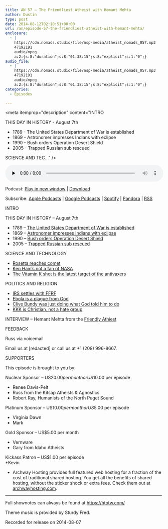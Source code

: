 ```yaml
---
title: AN 57 – The Friendliest Atheist with Hemant Mehta
author: Dustin
type: post
date: 2014-08-12T02:10:51+00:00
url: /an/episode-57-the-friendliest-atheist-with-hemant-mehta/
enclosure:
  - |
    https://cdn.nomads.studio/file/nsp-media/atheist_nomads_057.mp3
    47192191
    audio/mpeg
    a:2:{s:8:"duration";s:8:"01:38:15";s:8:"explicit";s:1:"0";}
audio_file:
  - |
    https://cdn.nomads.studio/file/nsp-media/atheist_nomads_057.mp3
    47192191
    audio/mpeg
    a:2:{s:8:"duration";s:8:"01:38:15";s:8:"explicit";s:1:"0";}
categories:
  - Episodes

---
```

<div itemscope itemtype="http://schema.org/AudioObject">
  <meta itemprop="name" content="Episode 57 &#8211; The Friendliest Atheist with Hemant Mehta" />
  
  <meta itemprop="uploadDate" content="2014-08-11T20:10:51-06:00" />
  
  <meta itemprop="encodingFormat" content="audio/mpeg" />
  
  <meta itemprop="duration" content="PT1H38M15S" />
  
  <meta itemprop="description" content="INTRO

THIS DAY IN HISTORY - August 7th

* 1789 - The United States Department of War is established
* 1869 - Astronomer impresses Indians with eclipse
* 1990 - Bush orders Operation Desert Shield
* 2005 - Trapped Russian sub rescued

SCIENCE AND TEC..." />
  
  <meta itemprop="contentUrl" content="https://dts.podtrac.com/redirect.mp3/cdn.nomads.studio/file/nsp-media/atheist_nomads_057.mp3" />
  
  <meta itemprop="contentSize" content="45.0" />
  </p> 
  
  <div class="powerpress_player" id="powerpress_player_8312">
    <audio class="wp-audio-shortcode" id="audio-761-56" preload="none" style="width: 100%;" controls="controls"><source type="audio/mpeg" src="https://dts.podtrac.com/redirect.mp3/cdn.nomads.studio/file/nsp-media/atheist_nomads_057.mp3?_=56" /><a href="https://dts.podtrac.com/redirect.mp3/cdn.nomads.studio/file/nsp-media/atheist_nomads_057.mp3">https://dts.podtrac.com/redirect.mp3/cdn.nomads.studio/file/nsp-media/atheist_nomads_057.mp3</a></audio>
  </div>
</div>

<p class="powerpress_links powerpress_links_mp3">
  Podcast: <a href="https://dts.podtrac.com/redirect.mp3/cdn.nomads.studio/file/nsp-media/atheist_nomads_057.mp3" class="powerpress_link_pinw" target="_blank" title="Play in new window" onclick="return powerpress_pinw('https://htotw.com/?powerpress_pinw=761-podcast');" rel="nofollow">Play in new window</a> | <a href="https://dts.podtrac.com/redirect.mp3/cdn.nomads.studio/file/nsp-media/atheist_nomads_057.mp3" class="powerpress_link_d" title="Download" rel="nofollow" download="atheist_nomads_057.mp3">Download</a>
</p>

<p class="powerpress_links powerpress_subscribe_links">
  Subscribe: <a href="https://podcasts.apple.com/us/podcast/humanists-take-on-the-world/id530050098?mt=2&ls=1" class="powerpress_link_subscribe powerpress_link_subscribe_itunes" target="_blank" title="Subscribe on Apple Podcasts" rel="nofollow">Apple Podcasts</a> | <a href="https://www.google.com/podcasts?feed=aHR0cDovL2F0aGVpc3Rub21hZHMubGlic3luLmNvbS9yc3M%3D" class="powerpress_link_subscribe powerpress_link_subscribe_googleplay" target="_blank" title="Subscribe on Google Podcasts" rel="nofollow">Google Podcasts</a> | <a href="https://open.spotify.com/show/3LzK2xZGike6Tc1GEMtMbr?si=LieN9SNuTpq96smuaUsH8A" class="powerpress_link_subscribe powerpress_link_subscribe_spotify" target="_blank" title="Subscribe on Spotify" rel="nofollow">Spotify</a> | <a href="https://www.pandora.com/podcast/atheist-nomads/PC:10122?corr=62071012&part=ug" class="powerpress_link_subscribe powerpress_link_subscribe_pandora" target="_blank" title="Subscribe on Pandora" rel="nofollow">Pandora</a> | <a href="https://htotw.com/feed/podcast/" class="powerpress_link_subscribe powerpress_link_subscribe_rss" target="_blank" title="Subscribe via RSS" rel="nofollow">RSS</a>
</p>

INTRO

THIS DAY IN HISTORY &#8211; August 7th

* 1789 &#8211; <a href="http://en.wikipedia.org/wiki/United_States_Department_of_War" target="_blank" rel="noopener">The United States Department of War is established</a>  
* 1869 &#8211; <a href="http://www.history.com/this-day-in-history/astronomer-impresses-indians-with-eclipse" target="_blank" rel="noopener">Astronomer impresses Indians with eclipse</a>  
* 1990 &#8211; <a href="http://www.history.com/this-day-in-history/bush-orders-operation-desert-shield" target="_blank" rel="noopener">Bush orders Operation Desert Shield</a>  
* 2005 &#8211; <a href="http://www.history.com/this-day-in-history/trapped-russian-sub-rescued" target="_blank" rel="noopener">Trapped Russian sub rescued</a>

SCIENCE AND TECHNOLOGY

* <a href="http://online.wsj.com/articles/rosetta-mission-reaches-comet-in-first-for-space-travel-1407322701" target="_blank" rel="noopener">Rosetta reaches comet</a>  
* <a href="http://www.rawstory.com/rs/2014/07/31/ken-ham-clarifies-defund-nasas-search-for-alien-life-build-more-creation-museums/" target="_blank" rel="noopener">Ken Ham’s not a fan of NASA</a>  
* <a href="http://www.motherjones.com/environment/2014/07/vitamin-k-injection-infants-safety" target="_blank" rel="noopener">The Vitamin K shot is the latest target of the antivaxers</a>

POLITICS AND RELIGION

* <a href="http://christiannews.net/2014/07/22/irs-settles-with-atheists-agrees-to-crack-down-on-churches-for-electioneering/" target="_blank" rel="noopener">IRS settles with FFRF</a>  
* <a href="http://www.washingtonpost.com/news/morning-mix/wp/2014/08/06/god-is-angry-with-liberia-ebola-is-a-plague/" target="_blank" rel="noopener">Ebola is a plague from God</a>  
* <a href="http://www.rawstory.com/rs/2014/08/04/nevada-rancher-cliven-bundy-the-lord-told-me-to-fight-a-civil-war-with-federal-agents/" target="_blank" rel="noopener">Clive Bundy was just doing what God told him to do</a>  
* <a href="http://www.huffingtonpost.com/2014/03/21/virginia-kkk-fliers_n_5008647.html" target="_blank" rel="noopener">KKK is Christian, not a hate group</a>

INTERVIEW &#8211; Hemant Mehta from the <a href="http://www.patheos.com/blogs/friendlyatheist/" target="_blank" rel="noopener">Friendly Athiest</a>

FEEDBACK

Russ via voicemail

Email us at [redacted] or call us at +1 (208) 996-8667.

SUPPORTERS

This episode is brought to you by:

Nuclear Sponsor &#8211; US$20.00 per month or US$10.00 per episode  
* Renee Davis-Pelt  
* Russ from the Kitsap Atheists & Agnostics  
* Robert Ray, Humanists of the North Puget Sound

Platinum Sponsor – US$10.00 per month or US$5.00 per episode  
* Virginia Dawn  
* Mark

Gold Sponsor – US$5.00 per month  
* Vernware  
* Gary from Idaho Atheists

Kickass Patron &#8211; US$1.00 per episode  
*Kevin

* Archway Hosting provides full featured web hosting for a fraction of the cost of traditional shared hosting. You get all the benefits of shared hosting, without the sticker shock or extra fees. Check them out at <a href="http://archwayhosting.com/" target="_blank" rel="noopener">archwayhosting.com</a>.

<hr width="500" />

Full shownotes can always be found at <https://htotw.com/>  

Theme music is provided by Sturdy Fred.

Recorded for release on 2014-08-07